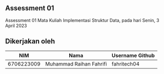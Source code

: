 ## Assessment 01

Assessment 01 Mata Kuliah Implementasi Struktur Data, pada hari Senin, 3 April 2023

## Dikerjakan oleh

NIM        | Nama                    | Username Github
-----------|-------------------------| ---------------
6706223009 | Muhammad Raihan Fahrifi | fahritech04
